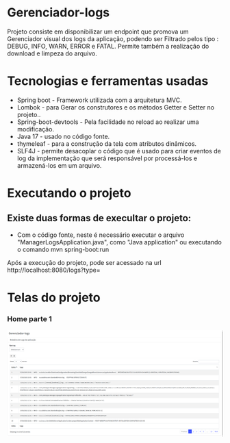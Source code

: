 # Gerenciador-logs
Projeto consiste em disponibilizar um endpoint que promova um Gerenciador visual dos logs da aplicação, podendo ser Filtrado 
pelos tipo : DEBUG, INFO, WARN, ERROR e FATAL. Permite também a realização do download e limpeza do arquivo.


 # Tecnologias e ferramentas usadas
 * Spring boot - Framework utilizada com a arquitetura MVC.
 * Lombok - para Gerar os construtores e os métodos Getter e Setter no projeto..
 * Spring-boot-devtools - Pela facilidade no reload ao realizar uma modificação.
 * Java 17 - usado no código fonte.
 * thymeleaf - para a construção da tela com atributos dinâmicos.
 * SLF4J - permite desacoplar o código que é usado para criar eventos de log da implementação que será responsável por processá-los 
 e armazená-los em um arquivo.

# Executando o projeto

## Existe duas formas de execultar o projeto: 
* Com o código fonte, neste é necessário executar o arquivo "ManagerLogsApplication.java", como "Java application" ou executando o comando mvn spring-boot:run

Após a execução do projeto, pode ser acessado na url http://localhost:8080/logs?type=

# Telas do projeto 

### Home parte 1
<p float="left">
  <img src="statics/1.png" width="900" />
</p>
